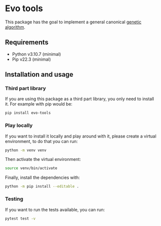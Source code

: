 # Evo tools

This package has the goal to implement a general canonical [genetic algorithm](https://en.wikipedia.org/wiki/Genetic_algorithm).

## Requirements

- Python v3.10.7 (minimal)
- Pip v22.3 (minimal)

## Installation and usage

### Third part library

If you are using this package as a third part library, you only need to install it. For example with pip would be:

```bash
pip install evo-tools
```

### Play locally

If you want to install it locally and play around with it, please create a virtual environment, to do that you can run:

```bash
python -m venv venv
```

Then activate the virtual environment:

```bash
source venv/bin/activate
```

Finally, install the dependencies with:

```bash
python -m pip install --editable .
```

### Testing

If you want to run the tests available, you can run:

```bash
pytest test -v
```
